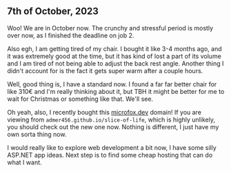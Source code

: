 
## 7th of October, 2023

Woo! We are in October now. The crunchy and stressful period is mostly over now, as I finished the deadline on job 2.

Also egh, I am getting tired of my chair. I bought it like 3-4 months ago, and it was extremely good at the time, but it has kind of lost a part of its volume and I am tired of not being able to adjust the back rest angle. Another thing I didn't account for is the fact it gets super warm after a couple hours.

Well, good thing is, I have a standard now. I found a far far better chair for like 310€ and I'm really thinking about it, but TBH it might be better for me to wait for Christmas or something like that. We'll see.

Oh yeah, also, I recently bought this [microfox.dev](microfox.dev) domain! If you are viewing from `admer456.github.io/slice-of-life`, which is highly unlikely, you should check out the new one now. Nothing is different, I just have my own sorta thing now.

I would really like to explore web development a bit now, I have some silly ASP.NET app ideas. Next step is to find some cheap hosting that can do what I want.

